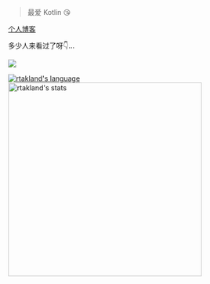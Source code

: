 > 最爱 Kotlin 😘

[个人博客](https://blog.rtast.cn)

<div>
  <p>多少人来看过了呀👇...</p>
  <img src="https://counter.rtast.cn/RTAkland?theme=lewd">
</div>
  
<a href="https://github.com/RTAkland"><img src="https://readme-stats.rtast.cn/api/top-langs/?username=RTAkland&layout=compact&hide=javaScript,Astro,CSS,HTML,TypeScript" alt = "rtakland's language"></a>
<a href="https://github.com/RTAkland"><img src="https://readme-stats.rtast.cn/api?username=RTAkland&show_icons=true&count_private=true" alt="rtakland's stats" width=395></a>
